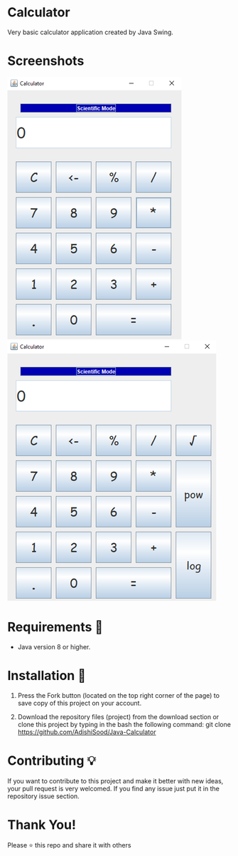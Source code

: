 # Calculator
Very basic calculator application created by Java Swing.
# Screenshots
![](Screenshot/Basic.png) ![](Screenshot/Scientific.png)
# Requirements 🔧
* Java version 8 or higher.
# Installation 🔌
1) Press the Fork button (located on the top right corner of the page) to save copy of this project on your account.

2) Download the repository files (project) from the download section or clone this project by typing in the bash the following command:
   git clone https://github.com/AdishiSood/Java-Calculator

 # Contributing 💡
If you want to contribute to this project and make it better with new ideas, your pull request is very welcomed. If you find any issue just put it in the repository issue section.
# Thank You!
Please ⭐️ this repo and share it with others
